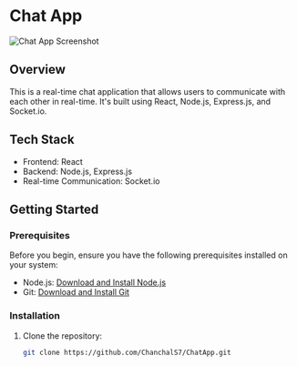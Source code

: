 # Chat App

![Chat App Screenshot](/demo/screenshot(5).png)

## Overview

This is a real-time chat application that allows users to communicate with each other in real-time. It's built using React, Node.js, Express.js, and Socket.io.

## Tech Stack

- Frontend: React
- Backend: Node.js, Express.js
- Real-time Communication: Socket.io

## Getting Started

### Prerequisites

Before you begin, ensure you have the following prerequisites installed on your system:

- Node.js: [Download and Install Node.js](https://nodejs.org/)
- Git: [Download and Install Git](https://git-scm.com/)

### Installation

1. Clone the repository:

   ```bash
   git clone https://github.com/ChanchalS7/ChatApp.git

   

